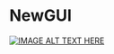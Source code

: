 # NewGUI


[![IMAGE ALT TEXT HERE](https://img.youtube.com/vi/https://youtu.be/H6GRl8mfYyY/0.jpg)](https://www.youtube.com/watch?v=H6GRl8mfYyY&feature=youtu.be)

